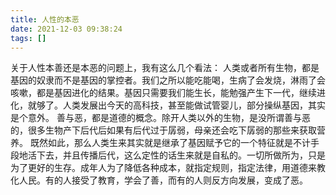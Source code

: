```yaml
---
title: 人性的本恶
date: 2021-12-03 09:38:24
tags: []
---
```


关于人性本善还是本恶的问题上，我有这么几个看法：
人类或者所有生物，都是基因的奴隶而不是基因的掌控者。我们之所以能吃能喝，生病了会发烧，淋雨了会咳嗽，都是基因进化的结果。基因只需要我们能生长，能勉强产生下一代，继续进化，就够了。人类发展出今天的高科技，甚至能做试管婴儿，部分操纵基因，其实是个意外。
善与恶，都是道德的概念。除开人类以外的生物，是没所谓善与恶的，很多生物产下后代后如果有后代过于孱弱，母亲还会吃下孱弱的那些来获取营养。
既然如此，那么人类生来其实就是继承了基因赋予它的一个特征就是不计手段地活下去，并且传播后代，这么定性的话生来就是自私的。一切所做所为，只是为了更好的生存。成年人为了降低各种成本，就指定规则，指定法律，用道德来教化人民。有的人接受了教育，学会了善，而有的人则反方向发展，变成了恶。
